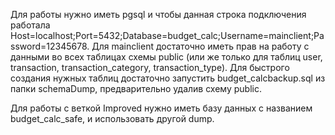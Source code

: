 Для работы нужно иметь pgsql и чтобы данная строка подключения работала Host=localhost;Port=5432;Database=budget_calc;Username=mainclient;Password=12345678.
Для mainclient достаточно иметь прав на работу с данными во всех таблицах схемы public (или же только для таблиц user, transaction, transaction_category, transaction_type).
Для быстрого создания нужных таблиц достаточно запустить budget_calcbackup.sql из папки schemaDump, предварительно удалив схему public.

Для работы с веткой Improved нужно иметь базу данных с названием budget_calc_safe, и использовать другой dump.
